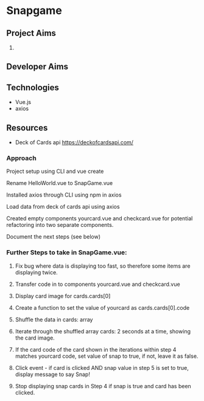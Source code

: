 # Snapgame

## Project Aims
1. 

## Developer Aims

## Technologies
* Vue.js
* axios

## Resources
* Deck of Cards api https://deckofcardsapi.com/

### Approach
Project setup using CLI and vue create

Rename HelloWorld.vue to SnapGame.vue

Installed axios through CLI using npm in axios

Load data from deck of cards api using axios

Created empty components yourcard.vue and checkcard.vue for potential refactoring into two separate components.

Document the next steps (see below)


### Further Steps to take in SnapGame.vue:

1. Fix bug where data is displaying too fast, so therefore some items are displaying twice.

2. Transfer code in to components yourcard.vue and checkcard.vue

3. Display card image for cards.cards[0]

4. Create a function to set the value of yourcard as cards.cards[0].code

5. Shuffle the data in cards: array

6. Iterate through the shuffled array cards: 2 seconds at a time, showing the card image.

7. If the card code of the card shown in the iterations within step 4 matches yourcard code, set value of snap to true, if not, leave it as false.

8. Click event - if card is clicked AND snap value in step 5 is set to true, display message to say Snap!

9. Stop displaying snap cards in Step 4 if snap is true and card has been clicked.
